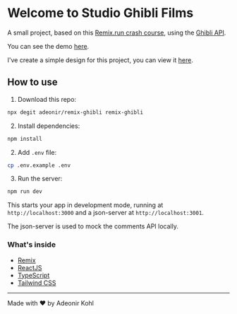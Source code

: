 # Welcome to Studio Ghibli Films

A small project, based on this [Remix.run crash course](https://www.youtube.com/watch?v=HOlYQu_r4Io), using the [Ghibli API](https://ghibliapi.herokuapp.com).

You can see the demo [here](https://remix-ghibli-adeonir.vercel.app).

I've create a simple design for this project, you can view it [here](https://www.figma.com/file/TJbiqMb4Ha3OEDskctRyVm/Studio-Ghibli/duplicate).

## How to use

1. Download this repo:

```bash
npx degit adeonir/remix-ghibli remix-ghibli
```

2. Install dependencies:

```sh
npm install
```

2. Add `.env` file:

```sh
cp .env.example .env
```

3. Run the server:

```sh
npm run dev
```

This starts your app in development mode, running at `http://localhost:3000` and a json-server at `http://localhost:3001`.

The json-server is used to mock the comments API locally.

### What's inside

- [Remix](https://remix.run)
- [ReactJS](https://reactjs.org)
- [TypeScript](https://www.typescriptlang.org)
- [Tailwind CSS](https://tailwindcss.com)

---

Made with ♥️ by Adeonir Kohl
